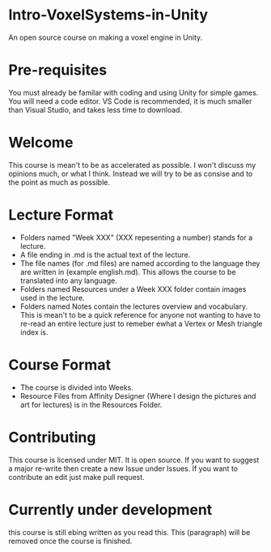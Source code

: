 # Intro-VoxelSystems-in-Unity
An open source course on making a voxel engine in Unity.

# Pre-requisites
You must already be familar with coding and using Unity for simple games.
You will need a code editor. VS Code is recommended, it is much smaller than Visual Studio, and takes less time to download.

# Welcome
This course is mean't to be as accelerated as possible. I won't discuss my opinions much, or what I think. Instead we will try to be as consise and to the point as much as possible.

# Lecture Format
 - Folders named "Week XXX" (XXX repesenting a number) stands for a lecture.
 - A file ending in .md is the actual text of the lecture.
 - The file names (for .md files) are named according to the language they are written in (example english.md). This allows the course to be translated into any language.
 - Folders named Resources under a Week XXX folder contain images used in the lecture.
 - Folders named Notes contain the lectures overview and vocabulary. This is mean't to be a quick 
reference for anyone not wanting to have to re-read an entire lecture just to remeber ewhat a Vertex or Mesh triangle index is.

# Course Format
 - The course is divided into Weeks.
 - Resource Files from Affinity Designer (Where I design the pictures and art for lectures) is in the Resources Folder.

 # Contributing
 This course is licensed under MIT.
 It is open source.
 If you want to suggest a major re-write then create a new Issue under Issues.
 If you want to contribute an edit just make pull request.

 # Currently under development
 this course is still ebing written as you read this. This (paragraph) will be removed once the course is finished.
